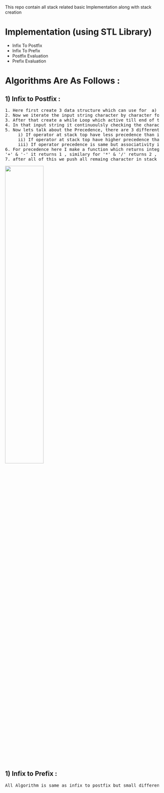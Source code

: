 This repo contain all stack related basic Implementation along with stack creation 
<h1>Implementation (using STL Library) </h1>
<ul type="dots">
    <li>Infix To Postfix</li>
    <li>Infix To Prefix</li>
    <li>Postfix Evaluation</li>
    <li>Prefix Evaluation</li>
</ul>
<h1>Algorithms Are As Follows : </h1>
<h2>1) Infix to Postfix : </h2>
<pre>
1. Here first create 3 data structure which can use for  a) Input Infix Expression (String) , b) Stack which use for iteration (Stack) , c) lastly one for storing Output which is Postfix Expression (Vector)
2. Now we iterate the input string character by character for that I use 'i' iterator whose initial value is 0.
3. After that create a while Loop which active till end of the input string 
4. In that input string it continuoulsly checking the character in the string <b>if the incomming character is operator it pushes into the stack if it is a operand then it pushes that one in output vector </b>simple!!
5. Now lets talk about the Precedence, there are 3 different cases for precedence and this consider when a operator is come as a character 
     i) If operator at stack top have less precedence than incomming operator then simply push the incomming operator in the stack
     ii) If operator at stack top have higher precedence than incomming operator then first push that top operator into output vector then pop the stack top and now push the incomming operator into stack but this operations are different not be simultanuoulsy done that's why i use goto function here
     iii) If operator precedence is same but associativity is Left-Right then also first we push stack top into output vector and then pop the stack top and then push the incomming operator on the stack
6. For precedence here I make a function which returns integer value after passing the operator for 
'+' & '-' it returns 1 , similary for '*' & '/' returns 2 , and for '^' returns 3.
7. after all of this we push all remaing character in stack into output vector and print the output 
</pre>

<img src="https://prepinsta.com/wp-content/uploads/2023/02/Infix-to-Postfixin-in-java-using-Stacks-.webp" height="50%" width="50%" ></img>

<h2>1) Infix to Prefix : </h2>
<pre>
All Algorithm is same as infix to postfix but small difference is that we perform iteration on reverse of inputed string or expression and after performing and generating final output the required output is also reverse of final output
</pre>

